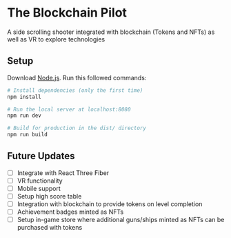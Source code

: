 # The Blockchain Pilot

A side scrolling shooter integrated with blockchain (Tokens and NFTs) as well as VR to explore technologies

## Setup

Download [Node.js](https://nodejs.org/en/download/).
Run this followed commands:

```bash
# Install dependencies (only the first time)
npm install

# Run the local server at localhost:8080
npm run dev

# Build for production in the dist/ directory
npm run build
```

## Future Updates

- [ ] Integrate with React Three Fiber
- [ ] VR functionality
- [ ] Mobile support
- [ ] Setup high score table
- [ ] Integration with blockchain to provide tokens on level completion
- [ ] Achievement badges minted as NFTs
- [ ] Setup in-game store where additional guns/ships minted as NFTs can be purchased with tokens
